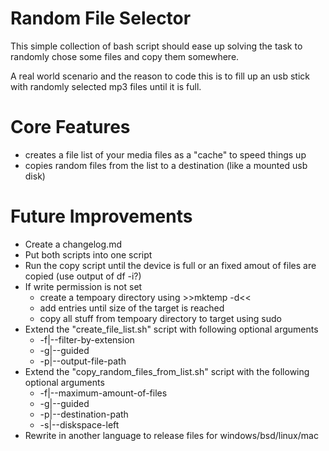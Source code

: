 # Random File Selector

This simple collection of bash script should ease up solving the task to randomly chose some files and copy them somewhere.

A real world scenario and the reason to code this is to fill up an usb stick with randomly selected mp3 files until it is full.

# Core Features

* creates a file list of your media files as a "cache" to speed things up
* copies random files from the list to a destination (like a mounted usb disk)

# Future Improvements

* Create a changelog.md
* Put both scripts into one script
* Run the copy script until the device is full or an fixed amout of files are copied (use output of df -i?)
* If write permission is not set
    * create a tempoary directory using >>mktemp -d<<
    * add entries until size of the target is reached
    * copy all stuff from tempoary directory to target using sudo
* Extend the "create_file_list.sh" script with following optional arguments
    * -f|--filter-by-extension
    * -g|--guided
    * -p|--output-file-path
* Extend the "copy_random_files_from_list.sh" script with the following optional arguments
    * -f|--maximum-amount-of-files
    * -g|--guided
    * -p|--destination-path
    * -s|--diskspace-left
* Rewrite in another language to release files for windows/bsd/linux/mac
